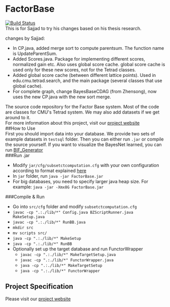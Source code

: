 # FactorBase
[![Build Status](https://travis-ci.org/sfu-cl-lab/FactorBase.svg?branch=master)](https://travis-ci.org/sfu-cl-lab/FactorBase)   
This is for Sajjad to try his changes based on his thesis research.

changes by Sajjad:

+ In CP.java, added merge sort to compute parentsum. The function name is UpdateParentSum.
+ Added Scores.java. Package for implementing different scores, normalized gain etc. Also uses global score cache. global score cache is used only for these new scores, not for the Tetrad classes.
+ Added global score cache (between different lattice points). Used in edu.cmu.tetrad.search, and the main package (several classes that use global cache).
+ For complete graph, change BayesBaseCDAG (from Zhensong), now uses the new CP.java with the new sort merge.

The source code repository for the Factor Base system.  Most of the code are classes for CMU's Tetrad system. We may also add datasets if we get around to it.  
For more information about this project, visit our [project website](http://www.cs.sfu.ca/~oschulte/BayesBase/BayesBase.html)  
##How to Use  
First you should import data into your database. We provide two sets of example datasets in `testsql` folder. Then you can either run `.jar` or compile the source yourself. If you want to visualize the BayesNet learned, you can run [BIF_Generator](https://github.com/sfu-cl-lab/BIF_Generator)  
###Run .jar  
+ Modify `jar/cfg/subsetctcomputation.cfg` with your own configuration according to format explained [here](http://www.cs.sfu.ca/~oschulte/BayesBase/options.html)  
+ In `jar` folder, run `java -jar FactorBase.jar`  
+ For big databases, you need to specify larger java heap size. For example: `java -jar -Xmx8G FactorBase.jar`   
  
###Compile & Run  
+ Go into `src/cfg` folder and modify `subsetctcomputation.cfg`  
+ `javac -cp ".:./lib/*" Config.java BZScriptRunner.java MakeSetup.java`  
+ `javac -cp ".:./lib/*" RunBB.java`  
+ `mkdir src`  
+ `mv scripts src/`  
+ `java -cp ".:./lib/*" MakeSetup`  
+ `java -cp ".:./lib/*" RunBB`  
+ Optionally set up the target database and run FunctorWrapper  
  + `javac -cp ".:./lib/*" MakeTargetSetup.java`  
  + `javac -cp ".:./lib/*" FunctorWrapper.java`  
  + `java -cp ".:./lib/*" MakeTargetSetup`  
  + `java -cp ".:./lib/*" FunctorWrapper` 
  
## Project Specification  
Please visit our [project website](http://www.cs.sfu.ca/~oschulte/BayesBase/BayesBase.html)
